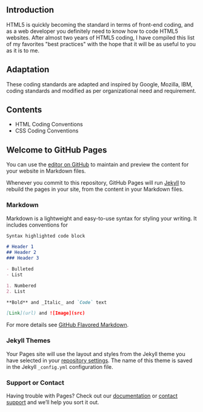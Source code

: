 ## Introduction

HTML5 is quickly becoming the standard in terms of front-end coding, and as a web developer you definitely need to know how to code HTML5 websites. After almost two years of HTML5 coding, I have compiled this list of my favorites "best practices" with the hope that it will be as useful to you as it is to me.

## Adaptation
These coding standards are adapted and inspired by Google, Mozilla, IBM, coding standards and modified as per organizational need and requirement.

## Contents
- HTML Coding Conventions
- CSS Coding Conventions

## Welcome to GitHub Pages

You can use the [editor on GitHub](https://github.com/Faisalaziz/UI-UX/edit/master/README.md) to maintain and preview the content for your website in Markdown files.

Whenever you commit to this repository, GitHub Pages will run [Jekyll](https://jekyllrb.com/) to rebuild the pages in your site, from the content in your Markdown files.

### Markdown

Markdown is a lightweight and easy-to-use syntax for styling your writing. It includes conventions for

```markdown
Syntax highlighted code block

# Header 1
## Header 2
### Header 3

- Bulleted
- List

1. Numbered
2. List

**Bold** and _Italic_ and `Code` text

[Link](url) and ![Image](src)
```

For more details see [GitHub Flavored Markdown](https://guides.github.com/features/mastering-markdown/).

### Jekyll Themes

Your Pages site will use the layout and styles from the Jekyll theme you have selected in your [repository settings](https://github.com/Faisalaziz/UI-UX/settings). The name of this theme is saved in the Jekyll `_config.yml` configuration file.

### Support or Contact

Having trouble with Pages? Check out our [documentation](https://help.github.com/categories/github-pages-basics/) or [contact support](https://github.com/contact) and we’ll help you sort it out.
